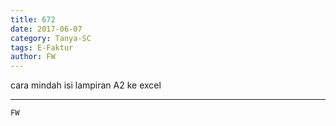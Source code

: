```yaml
---
title: 672
date: 2017-06-07
category: Tanya-SC
tags: E-Faktur
author: FW
---
```


cara mindah isi lampiran A2 ke excel

---



`FW`
